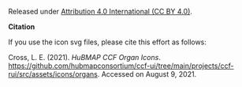 Released under [Attribution 4.0 International (CC BY 4.0)](https://creativecommons.org/licenses/by/4.0/).

**Citation**

If you use the icon svg files, please cite this effort as follows:

Cross, L. E. (2021). *HuBMAP CCF Organ Icons*. https://github.com/hubmapconsortium/ccf-ui/tree/main/projects/ccf-rui/src/assets/icons/organs. Accessed on August 9, 2021. 
